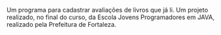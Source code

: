 
Um programa para cadastrar avaliações de livros que já li.
Um projeto realizado, no final do curso, da Escola Jovens Programadores em JAVA, realizado pela Prefeitura de Fortaleza.
